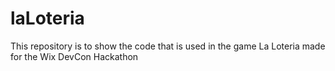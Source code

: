 # laLoteria

This repository is to show the code that is used in the game La Loteria made for the Wix DevCon Hackathon
